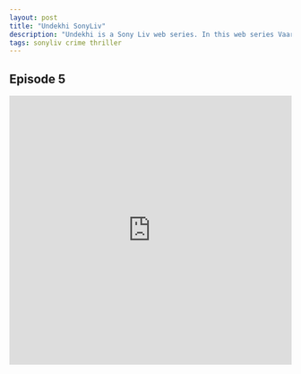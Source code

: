 ```yaml
---
layout: post
title: "Undekhi SonyLiv"
description: "Undekhi is a Sony Liv web series. In this web series Vaarun Bhagat, Dibyendu Bhattacharya, Abhishek Chauhan, Harsh Chhaya in the leading roles."
tags: sonyliv crime thriller
---
```


## Episode 5

<div class="responsive-container">
<iframe src="https://drive.google.com/file/d/17msQ6aJvtaP3tt5gDr0VFGCmyzG7tdtY/preview" frameborder="0" marginwidth="0" marginheight="0" scrolling="NO" width="100%" height="480" allowfullscreen=""></iframe>
<div style="width: 80px; height: 80px; position: absolute; opacity: 0; right: 0px; top: 0px;"> </div></div>


<script data-ad-client="ca-pub-8367357551397143" async src="https://pagead2.googlesyndication.com/pagead/js/adsbygoogle.js"></script>
